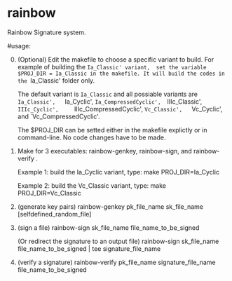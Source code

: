 # rainbow

Rainbow Signature system.


#usage:

0. (Optional) Edit the makefile to choose a specific variant to build.
   For example of building the `Ia_Classic' variant, 
   set the variable $PROJ_DIR = Ia_Classic in the makefile.
   It will build the codes in the `Ia_Classic' folder only.

   The default variant is `Ia_Classic` and all possiable variants are 
   `Ia_Classic',   `Ia_Cyclic',       `Ia_CompressedCyclic', 
   `IIIc_Classic', `IIIc_Cyclic',     `IIIc_CompressedCyclic',
   `Vc_Classic',   `Vc_Cyclic',   and `Vc_CompressedCyclic'.

   The $PROJ_DIR can be setted either in the makefile explictly or in command-line. 
   No code changes have to be made.


1. Make for 3 executables: rainbow-genkey, rainbow-sign, and rainbow-verify .

   Example 1: build the Ia_Cyclic variant, type:
   make PROJ_DIR=Ia_Cyclic

   Example 2: build the Vc_Classic variant, type:
   make PROJ_DIR=Vc_Classic


2. (generate key pairs)
  rainbow-genkey  pk_file_name  sk_file_name [selfdefined_random_file]

3. (sign a file)
  rainbow-sign  sk_file_name file_name_to_be_signed

   (Or redirect the signature to an output file)
  rainbow-sign  sk_file_name file_name_to_be_signed | tee signature_file_name


4. (verify a signature)
  rainbow-verify  pk_file_name  signature_file_name  file_name_to_be_signed




